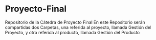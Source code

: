 # Proyecto-Final
Repositorio de la Cátedra de Proyecto Final
En este Repositorio serán compartidas dos Carpetas, una referida al proyecto, llamada Gestión del Proyecto, y otra referida al producto, llamada Gestión del Producto
